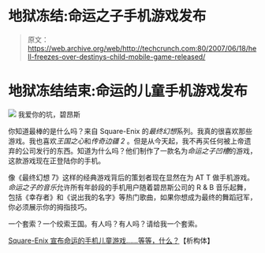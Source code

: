 # 地狱冻结:命运之子手机游戏发布

> 原文：<https://web.archive.org/web/http://techcrunch.com:80/2007/06/18/hell-freezes-over-destinys-child-mobile-game-released/>

# 地狱冻结结束:命运的儿童手机游戏发布

![](img/6234565ff381a51963c66bde9b874ea6.png)
我爱你的坑，碧昂斯

你知道最棒的是什么吗？来自 Square-Enix 的*最终幻想*系列。我真的很喜欢那些游戏。我也喜欢*王国之心*和*传奇边疆 2* 。但是从今天起，我不再买任何被上帝遗弃的公司发行的东西。知道为什么吗？他们制作了一款名为*命运之子凹槽*的游戏，这款游戏现在正登陆你的手机。

像《最终幻想 7》这样的经典游戏背后的策划者现在显然在为 AT T 做手机游戏。*命运之子的音乐*允许所有年龄段的手机用户随着碧昂斯公司的 R & B 音乐起舞，包括《幸存者》和《说出我的名字》等热门歌曲，如果你想成为最终的舞蹈冠军，你必须展示你的拇指技巧。

一个套索？一个绞索王国。有人吗？有人吗？请给我一个套索。

[Square-Enix 宣布命运的手机儿童游戏……等等，什么？](https://web.archive.org/web/20210302015142/http://www.destructoid.com/square-enix-announces-destiny-s-child-game-for-mobile-phones-wait-what--33210.phtml)【析构体】